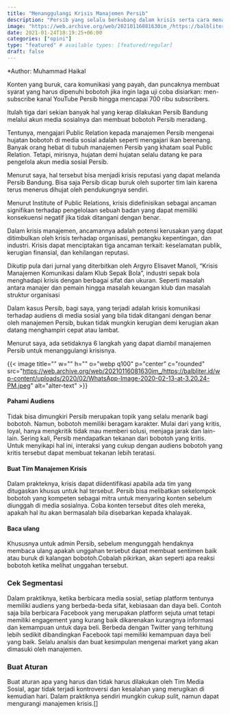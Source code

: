 ```yaml
---
title: "Menanggulangi Krisis Manajemen Persib"
description: "Persib yang selalu berkubang dalam krisis serta cara menanggulanginya"
image: "https://web.archive.org/web/20210116081630im_/https://balbliter.id/wp-content/uploads/2020/02/WhatsApp-Image-2020-02-13-at-3.20.24-PM.jpeg"
date: 2021-01-24T18:19:25+06:00
categories: ["opini"]
type: "featured" # available types: [featured/regular]
draft: false
---
```

*Author: Muhammad Haikal

Konten yang buruk, cara komunikasi yang payah, dan puncaknya membuat syarat yang harus dipenuhi bobotoh jika ingin laga  uji coba disiarkan: men-subscribe kanal YouTube Persib hingga mencapai 700 ribu subscribers.

Itulah tiga dari sekian banyak hal yang kerap dilakukan Persib Bandung melalui akun media sosialnya dan membuat bobotoh Persib meradang.

Tentunya, mengajari Public Relation kepada manajemen Persib mengenai  hujatan bobotoh di media sosial adalah seperti mengajari ikan berenang. Banyak orang hebat di tubuh manajemen Persib yang khatam soal Public Relation. Tetapi, mirisnya, hujatan demi hujatan selalu datang ke para pengelola akun media sosial Persib.

Menurut saya, hal tersebut bisa menjadi krisis reputasi yang dapat melanda Persib Bandung. Bisa saja Persib dicap buruk oleh suporter tim lain karena terus menerus dihujat oleh pendukungnya sendiri.

Menurut Institute of Public Relations, krisis didefinisikan sebagai ancaman signifikan terhadap pengelolaan sebuah badan yang dapat memiliki konsekuensi negatif jika tidak ditangani dengan benar.

Dalam krisis manajemen, ancamannya adalah potensi kerusakan yang dapat ditimbulkan oleh krisis terhadap organisasi, pemangku kepentingan, dan industri. Krisis dapat menciptakan tiga ancaman terkait:  keselamatan publik, kerugian finansial, dan  kehilangan reputasi.

Dikutip pula dari jurnal yang diterbitkan oleh Argyro Elisavet Manoli, “Krisis Manajemen Komunikasi dalam Klub Sepak Bola”,   industri sepak bola menghadapi krisis dengan berbagai sifat dan ukuran. Seperti masalah antara manajer  dan pemain hingga masalah keuangan klub dan masalah struktur organisasi

Dalam kasus Persib, bagi saya, yang terjadi adalah krisis komunikasi terhadap audiens di media sosial yang bila tidak ditangani dengan benar oleh manajemen Persib, bukan tidak mungkin kerugian demi kerugian akan datang menghampiri cepat atau lambat.

Menurut saya, ada setidaknya 6 langkah yang dapat diambil manajemen Persib untuk menanggulangi krisisnya.

{{< image title="" w="" h="" o="webp q100" p="center" c="rounded" src="https://web.archive.org/web/20210116081630im_/https://balbliter.id/wp-content/uploads/2020/02/WhatsApp-Image-2020-02-13-at-3.20.24-PM.jpeg" alt="alter-text" >}}

#### Pahami Audiens
Tidak bisa dimungkiri Persib merupakan topik yang selalu menarik bagi bobotoh. Namun, bobotoh memiliki beragam karakter. Mulai dari yang kritis, loyal,  hanya mengkritik tidak mau memberi solusi, menjaga jarak dan lain-lain. Sering kali, Persib mendapatkan tekanan dari bobotoh yang kritis. Untuk menyikapi hal ini, interaksi yang cukup dengan audiens bobotoh yang kritis tersebut dapat membuat tekanan lebih teratasi.

#### Buat Tim Manajemen Krisis
Dalam prakteknya, krisis dapat diidentifikasi apabila ada tim yang ditugaskan khusus untuk hal tersebut. Persib bisa melibatkan sekelompok bobotoh yang kompeten sebagai mitra untuk menyaring konten sebelum diunggah di media sosialnya. Coba konten tersebut dites oleh mereka, apakah hal itu akan bermasalah bila disebarkan kepada khalayak.

#### Baca ulang
Khususnya untuk admin Persib, sebelum mengunggah hendaknya membaca ulang apakah unggahan tersebut dapat membuat sentimen baik atau buruk di kalangan bobotoh.Cobalah pikirkan, akan seperti apa reaksi bobotoh ketika melihat unggahan tersebut.

### Cek Segmentasi 
Dalam praktiknya, ketika berbicara media sosial, setiap platform tentunya memiliki audiens yang berbeda-beda sifat, kebiasaan dan daya beli. Contoh saja bila berbicara Facebook yang merupakan platform sejuta umat tetapi memiliki engagement yang kurang baik dikarenakan kurangnya informasi dan kemampuan untuk daya beli. Berbeda dengan Twitter yang terhitung lebih sedikit dibandingkan Facebook tapi memiliki kemampuan daya beli yang baik. Selalu analsis dan buat kesimpulan mengenai market yang akan dimasuki oleh manajemen.

 
### Buat Aturan
Buat aturan apa yang harus dan tidak harus dilakukan oleh Tim Media Sosial, agar tidak terjadi kontroversi dan kesalahan yang merugikan di kemudian hari. Dalam praktiknya sendiri mungkin cukup sulit, namun dapat mengurangi manajemen krisis.[]